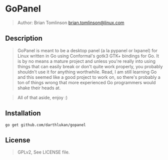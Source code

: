 # GoPanel

> Author: Brian Tomlinson <brian.tomlinson@linux.com>

## Description

> GoPanel is meant to be a desktop panel (a la pypanel or lxpanel) for Linux written in Go
using Conformal's gotk3 GTK+ bindings for Go.  It is by no means a mature project and unless you're
really into using things that can easily break or don't quite work properly, you probably shouldn't
use it for anything worthwhile.  Read, I am still learning Go and this seemed like a good project to
work on, so there's probably a ton of things wrong that more experienced Go programmers would shake
their heads at.

> All of that aside, enjoy :)


## Installation

    go get github.com/darthlukan/gopanel


## License

> GPLv2, See LICENSE file.
